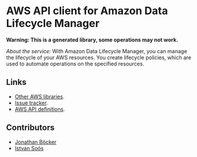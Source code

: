 # AWS API client for Amazon Data Lifecycle Manager

**Warning: This is a generated library, some operations may not work.**

*About the service:*
With Amazon Data Lifecycle Manager, you can manage the lifecycle of your AWS
resources. You create lifecycle policies, which are used to automate
operations on the specified resources.

## Links

- [Other AWS libraries](https://github.com/agilord/aws_client/tree/master/generated).
- [Issue tracker](https://github.com/agilord/aws_client/issues).
- [AWS API definitions](https://github.com/aws/aws-sdk-js/tree/master/apis).

## Contributors

- [Jonathan Böcker](https://github.com/Schwusch)
- [Istvan Soós](https://github.com/isoos)

